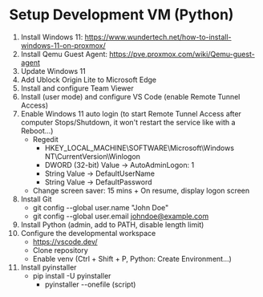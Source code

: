 #  Setup Development VM (Python)
1. Install Windows 11: https://www.wundertech.net/how-to-install-windows-11-on-proxmox/
2. Install Qemu Guest Agent: https://pve.proxmox.com/wiki/Qemu-guest-agent
3. Update Windows 11
4. Add Ublock Origin Lite to Microsoft Edge
5. Install and configure Team Viewer
6. Install (user mode) and configure VS Code (enable Remote Tunnel Access)
7. Enable Windows 11 auto login (to start Remote Tunnel Access after computer Stops/Shutdown, it won't restart the service like with a Reboot...)
    - Regedit
        - HKEY_LOCAL_MACHINE\SOFTWARE\Microsoft\Windows NT\CurrentVersion\Winlogon
        - DWORD (32-bit) Value -> AutoAdminLogon: 1
        - String Value -> DefaultUserName
        - String Value -> DefaultPassword
    - Change screen saver: 15 mins + On resume, display logon screen
9. Install Git
    - git config --global user.name "John Doe"
    - git config --global user.email johndoe@example.com
10. Install Python (admin, add to PATH, disable length limit)
11. Configure the developmental workspace
    - https://vscode.dev/
    - Clone repository
    - Enable venv (Ctrl + Shift + P, Python: Create Environment...)
12. Install pyinstaller
    - pip install -U pyinstaller
        - pyinstaller --onefile (script)
